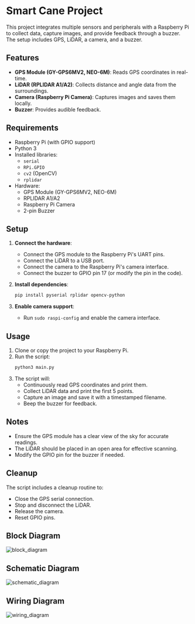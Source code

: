 # Smart Cane Project

This project integrates multiple sensors and peripherals with a Raspberry Pi to collect data, capture images, and provide feedback through a buzzer. The setup includes GPS, LiDAR, a camera, and a buzzer.

## Features

- **GPS Module (GY-GPS6MV2, NEO-6M)**: Reads GPS coordinates in real-time.
- **LiDAR (RPLIDAR A1/A2)**: Collects distance and angle data from the surroundings.
- **Camera (Raspberry Pi Camera)**: Captures images and saves them locally.
- **Buzzer**: Provides audible feedback.

## Requirements

- Raspberry Pi (with GPIO support)
- Python 3
- Installed libraries:
  - `serial`
  - `RPi.GPIO`
  - `cv2` (OpenCV)
  - `rplidar`
- Hardware:
  - GPS Module (GY-GPS6MV2, NEO-6M)
  - RPLIDAR A1/A2
  - Raspberry Pi Camera
  - 2-pin Buzzer

## Setup

1. **Connect the hardware**:
   - Connect the GPS module to the Raspberry Pi's UART pins.
   - Connect the LiDAR to a USB port.
   - Connect the camera to the Raspberry Pi's camera interface.
   - Connect the buzzer to GPIO pin 17 (or modify the pin in the code).

2. **Install dependencies**:
   ```bash
   pip install pyserial rplidar opencv-python
   ```

3. **Enable camera support**:
   - Run `sudo raspi-config` and enable the camera interface.

## Usage

1. Clone or copy the project to your Raspberry Pi.
2. Run the script:
   ```bash
   python3 main.py
   ```
3. The script will:
   - Continuously read GPS coordinates and print them.
   - Collect LiDAR data and print the first 5 points.
   - Capture an image and save it with a timestamped filename.
   - Beep the buzzer for feedback.

## Notes

- Ensure the GPS module has a clear view of the sky for accurate readings.
- The LiDAR should be placed in an open area for effective scanning.
- Modify the GPIO pin for the buzzer if needed.

## Cleanup

The script includes a cleanup routine to:
- Close the GPS serial connection.
- Stop and disconnect the LiDAR.
- Release the camera.
- Reset GPIO pins.

## Block Diagram

![block_diagram](https://github.com/user-attachments/assets/7c0f39c4-3ba5-4707-88f6-7dafce2cc49a)

## Schematic Diagram

![schematic_diagram](https://github.com/user-attachments/assets/29a96483-bc5b-4144-a3b7-6f4fbfbbe142)

## Wiring Diagram

![wiring_diagram](https://github.com/user-attachments/assets/4e66634d-26fb-49dc-938d-bf6185cd84b5)
